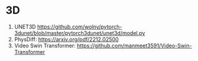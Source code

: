# 3D

1. UNET3D https://github.com/wolny/pytorch-3dunet/blob/master/pytorch3dunet/unet3d/model.py
2. PhysDiff: https://arxiv.org/pdf/2212.02500
3. Video Swin Transformer: https://github.com/manmeet3591/Video-Swin-Transformer

